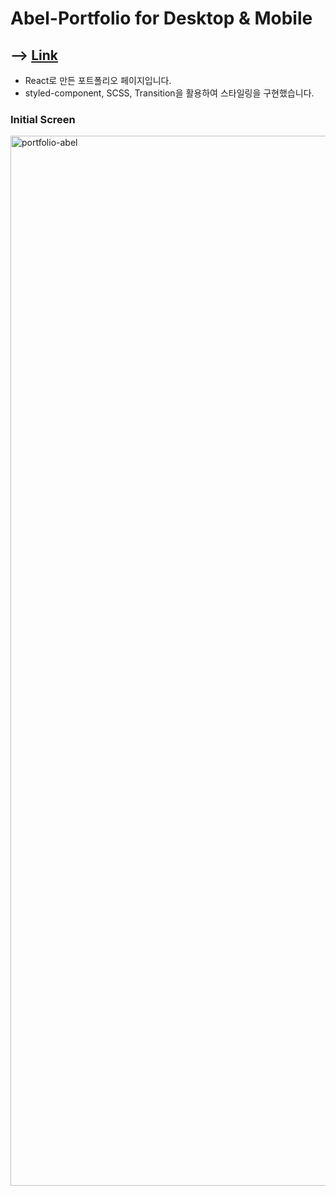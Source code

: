 # Abel-Portfolio for Desktop & Mobile

## --> [Link](https://portfolio-abel.netlify.app/)

- React로 만든 포트폴리오 페이지입니다.
- styled-component, SCSS, Transition을 활용하여 스타일링을 구현했습니다.

### Initial Screen
<img width="1680" alt="portfolio-abel" src="https://user-images.githubusercontent.com/91298955/161950842-3da13993-bd74-48c1-8b4d-114af1954878.png">

